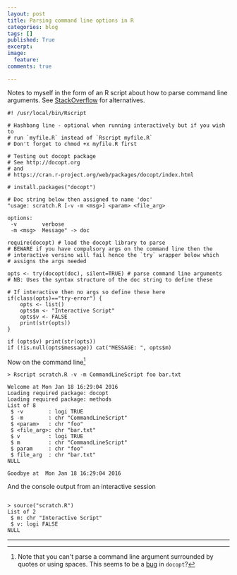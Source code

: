```yaml
---
layout: post
title: Parsing command line options in R
categories: blog
tags: []
published: True
excerpt: 
image: 
  feature:
comments: true

---
```


Notes to myself in the form of an R script about how to parse command line arguments. See [StackOverflow](http://stackoverflow.com/questions/2151212/ddg#2154190) for alternatives.

```{R}
#! /usr/local/bin/Rscript

# Hashbang line - optional when running interactively but if you wish to
# run `myfile.R` instead of `Rscript myfile.R`
# Don't forget to chmod +x myfile.R first

# Testing out docopt package
# See http://docopt.org
# and
# https://cran.r-project.org/web/packages/docopt/index.html

# install.packages("docopt") 

# Doc string below then assigned to name 'doc'
"usage: scratch.R [-v -m <msg>] <param> <file_arg> 

options:
 -v        verbose
 -m <msg>  Message" -> doc

require(docopt) # load the docopt library to parse
# BEWARE if you have compulsory args on the command line then the
# interactive versino will fail hence the `try` wrapper below which
# assigns the args needed

opts <- try(docopt(doc), silent=TRUE) # parse command line arguments 
# NB: Uses the syntax structure of the doc string to define these

# If interactive then no args so define these here
if(class(opts)=="try-error") {
	opts <- list()
	opts$m <- "Interactive Script"
	opts$v <- FALSE
	print(str(opts))
}

if (opts$v) print(str(opts)) 
if (!is.null(opts$message)) cat("MESSAGE: ", opts$m)
```

Now on the command line[^1]

```{bash}
> Rscript scratch.R -v -m CommandLineScript foo bar.txt

Welcome at Mon Jan 18 16:29:04 2016
Loading required package: docopt
Loading required package: methods
List of 8
 $ -v        : logi TRUE
 $ -m        : chr "CommandLineScript"
 $ <param>   : chr "foo"
 $ <file_arg>: chr "bar.txt"
 $ v         : logi TRUE
 $ m         : chr "CommandLineScript"
 $ param     : chr "foo"
 $ file_arg  : chr "bar.txt"
NULL

Goodbye at  Mon Jan 18 16:29:04 2016
```

And the console output from an interactive session

```{R}

> source("scratch.R")
List of 2
 $ m: chr "Interactive Script"
 $ v: logi FALSE
NULL
```

---

[^1]: Note that you can't parse a command line argument surrounded by quotes or using spaces. This seems to be a [bug](http://stackoverflow.com/questions/33844516/quote-marks-in-args-for-littler-docopt/33844969#33844969) in `docopt`?